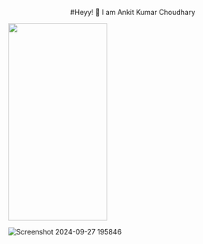 <p align="center">
  #Heyy! 👋 I am Ankit Kumar Choudhary
</p>

<img src="https://camo.githubusercontent.com/..." data-canonical-src="(https://github.com/user-attachments/assets/bb34aeac-1d4e-4abb-80c3-57f874a877f1)" width="200" height="400" />

![Screenshot 2024-09-27 195846](https://github.com/user-attachments/assets/bb34aeac-1d4e-4abb-80c3-57f874a877f1)



<!--
**AnkitChoudharyGH/AnkitChoudharyGH** is a ✨ _special_ ✨ repository because its `README.md` (this file) appears on your GitHub profile.

Here are some ideas to get you started:

- 🔭 I’m currently working on ...
- 🌱 I’m currently learning ...
- 👯 I’m looking to collaborate on ...
- 🤔 I’m looking for help with ...
- 💬 Ask me about ...
- 📫 How to reach me: ...
- 😄 Pronouns: ...
- ⚡ Fun fact: ...
-->

